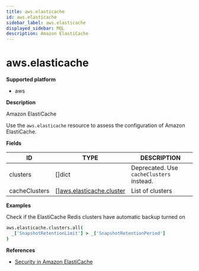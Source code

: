 ```yaml
---
title: aws.elasticache
id: aws.elasticache
sidebar_label: aws.elasticache
displayed_sidebar: MQL
description: Amazon ElastiCache
---
```


# aws.elasticache

**Supported platform**

- aws

**Description**

Amazon ElastiCache

Use the `aws.elasticache` resource to assess the configuration of Amazon ElastiCache.

**Fields**

| ID            | TYPE                                                            | DESCRIPTION                              |
| ------------- | --------------------------------------------------------------- | ---------------------------------------- |
| clusters      | &#91;&#93;dict                                                  | Deprecated. Use `cacheClusters` instead. |
| cacheClusters | &#91;&#93;[aws.elasticache.cluster](aws.elasticache.cluster.md) | List of clusters                         |

**Examples**

Check if the ElastiCache Redis clusters have automatic backup turned on

```coffeescript
aws.elasticache.clusters.all(
  _['SnapshotRetentionLimit'] > _['SnapshotRetentionPeriod']
)
```

**References**

- [Security in Amazon ElastiCache](https://docs.aws.amazon.com/AmazonElastiCache/latest/red-ug/redis-security.html)
